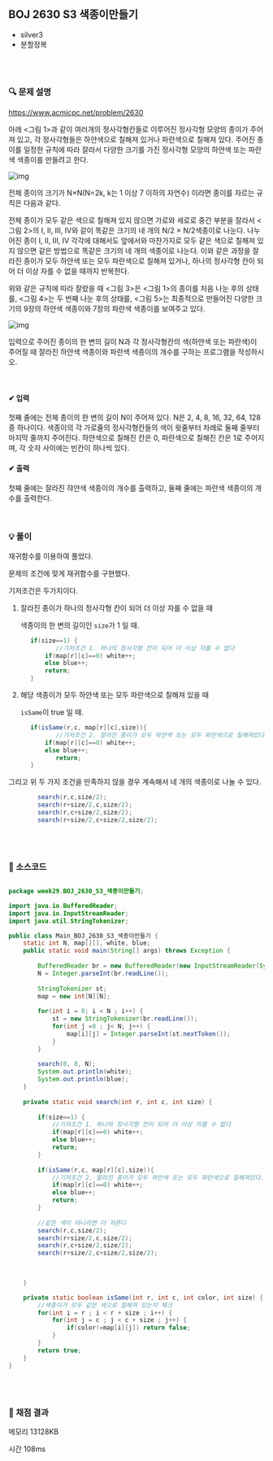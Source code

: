 ## BOJ 2630 S3 색종이만들기

- silver3
- 분할정복



<br><br>


### 🔍 문제 설명
https://www.acmicpc.net/problem/2630

아래 <그림 1>과 같이 여러개의 정사각형칸들로 이루어진 정사각형 모양의 종이가 주어져 있고, 각 정사각형들은 하얀색으로 칠해져 있거나 파란색으로 칠해져 있다. 주어진 종이를 일정한 규칙에 따라 잘라서 다양한 크기를 가진 정사각형 모양의 하얀색 또는 파란색 색종이를 만들려고 한다.

![img](https://www.acmicpc.net/upload/images/bwxBxc7ghGOedQfiT3p94KYj1y9aLR.png)

전체 종이의 크기가 N×N(N=2k, k는 1 이상 7 이하의 자연수) 이라면 종이를 자르는 규칙은 다음과 같다.

전체 종이가 모두 같은 색으로 칠해져 있지 않으면 가로와 세로로 중간 부분을 잘라서 <그림 2>의 I, II, III, IV와 같이 똑같은 크기의 네 개의 N/2 × N/2색종이로 나눈다. 나누어진 종이 I, II, III, IV 각각에 대해서도 앞에서와 마찬가지로 모두 같은 색으로 칠해져 있지 않으면 같은 방법으로 똑같은 크기의 네 개의 색종이로 나눈다. 이와 같은 과정을 잘라진 종이가 모두 하얀색 또는 모두 파란색으로 칠해져 있거나, 하나의 정사각형 칸이 되어 더 이상 자를 수 없을 때까지 반복한다.

위와 같은 규칙에 따라 잘랐을 때 <그림 3>은 <그림 1>의 종이를 처음 나눈 후의 상태를, <그림 4>는 두 번째 나눈 후의 상태를, <그림 5>는 최종적으로 만들어진 다양한 크기의 9장의 하얀색 색종이와 7장의 파란색 색종이를 보여주고 있다.

![img](https://www.acmicpc.net/upload/images/VHJpKWQDv.png)

입력으로 주어진 종이의 한 변의 길이 N과 각 정사각형칸의 색(하얀색 또는 파란색)이 주어질 때 잘라진 하얀색 색종이와 파란색 색종이의 개수를 구하는 프로그램을 작성하시오.

<br>

#### ✔ 입력
첫째 줄에는 전체 종이의 한 변의 길이 N이 주어져 있다. N은 2, 4, 8, 16, 32, 64, 128 중 하나이다. 색종이의 각 가로줄의 정사각형칸들의 색이 윗줄부터 차례로 둘째 줄부터 마지막 줄까지 주어진다. 하얀색으로 칠해진 칸은 0, 파란색으로 칠해진 칸은 1로 주어지며, 각 숫자 사이에는 빈칸이 하나씩 있다.
<br>

#### ✔ 출력
첫째 줄에는 잘라진 햐얀색 색종이의 개수를 출력하고, 둘째 줄에는 파란색 색종이의 개수를 출력한다.
<br>


<br>

###  💡 풀이



재귀함수를 이용하여 풀었다.

문제의 조건에 맞게 재귀함수를 구현했다.



기저조건은 두가지이다.

1. 잘라진 종이가 하나의 정사각형 칸이 되어 더 이상 자를 수 없을 때

   색종이의 한 변의 길이인 `size`가 1 일 때.

  ```java
   		if(size==1) { 
               //기저조건 1. 하나의 정사각형 칸이 되어 더 이상 자를 수 없다
   			if(map[r][c]==0) white++;
   			else blue++;
   			return;
   		}
   ```

   

2. 해당 색종이가 모두 하얀색 또는 모두 파란색으로 칠해져 있을 때

   `isSame`이 true 일 때.

  ```java
   		if(isSame(r,c, map[r][c],size)){ 
               //기저조건 2. 잘라진 종이가 모두 하얀색 또는 모두 파란색으로 칠해져있다.
   			if(map[r][c]==0) white++;
   			else blue++;
               return;
   		}
   ```

   



그리고 위 두 가지 조건을 만족하지 않을 경우 계속해서 네 개의 색종이로 나눌 수 있다.

```java
		search(r,c,size/2);
		search(r+size/2,c,size/2);
		search(r,c+size/2,size/2);
		search(r+size/2,c+size/2,size/2);
```



<br><br>

###  💬 소스코드

```java

package week29.BOJ_2630_S3_색종이만들기;

import java.io.BufferedReader;
import java.io.InputStreamReader;
import java.util.StringTokenizer;

public class Main_BOJ_2630_S3_색종이만들기 {
	static int N, map[][], white, blue;
	public static void main(String[] args) throws Exception {
		
		BufferedReader br = new BufferedReader(new InputStreamReader(System.in));
		N = Integer.parseInt(br.readLine());
		
		StringTokenizer st;
		map = new int[N][N];
		
		for(int i = 0; i < N ; i++) {
			st = new StringTokenizer(br.readLine());
			for(int j =0 ; j< N; j++) {
				map[i][j] = Integer.parseInt(st.nextToken());
			}
		}
		
		search(0, 0, N);
		System.out.println(white);
		System.out.println(blue);
	}
	
	private static void search(int r, int c, int size) {
		
		if(size==1) { 
            //기저조건 1. 하나의 정사각형 칸이 되어 더 이상 자를 수 없다
			if(map[r][c]==0) white++;
			else blue++;
			return;
		}
		
		if(isSame(r,c, map[r][c],size)){ 
            //기저조건 2. 잘라진 종이가 모두 하얀색 또는 모두 파란색으로 칠해져있다.
			if(map[r][c]==0) white++;
			else blue++;
            return;
		}
        
        //같은 색이 아니라면 더 자른다
		search(r,c,size/2);
		search(r+size/2,c,size/2);
		search(r,c+size/2,size/2);
		search(r+size/2,c+size/2,size/2);

		
		
	}

	private static boolean isSame(int r, int c, int color, int size) {
        //색종이가 모두 같은 색으로 칠해져 있는지 체크
		for(int i = r ; i < r + size ; i++) {
			for(int j = c ; j < c + size ; j++) {
				if(color!=map[i][j]) return false;
			}
		}
		return true;
	}
}

```
<br><br>


###  💯 채점 결과

메모리 13128KB

시간 108ms
